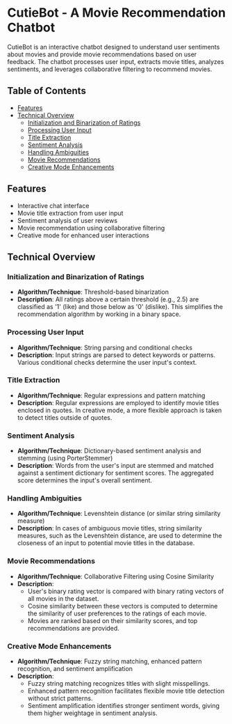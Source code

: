 # CutieBot - A Movie Recommendation Chatbot

CutieBot is an interactive chatbot designed to understand user sentiments about movies and provide movie recommendations based on user feedback. The chatbot processes user input, extracts movie titles, analyzes sentiments, and leverages collaborative filtering to recommend movies.

## Table of Contents
- [Features](#features)
- [Technical Overview](#technical-overview)
  - [Initialization and Binarization of Ratings](#initialization-and-binarization-of-ratings)
  - [Processing User Input](#processing-user-input)
  - [Title Extraction](#title-extraction)
  - [Sentiment Analysis](#sentiment-analysis)
  - [Handling Ambiguities](#handling-ambiguities)
  - [Movie Recommendations](#movie-recommendations)
  - [Creative Mode Enhancements](#creative-mode-enhancements)


## Features
- Interactive chat interface
- Movie title extraction from user input
- Sentiment analysis of user reviews
- Movie recommendation using collaborative filtering
- Creative mode for enhanced user interactions

## Technical Overview

### Initialization and Binarization of Ratings
- **Algorithm/Technique**: Threshold-based binarization
- **Description**: All ratings above a certain threshold (e.g., 2.5) are classified as '1' (like) and those below as '0' (dislike). This simplifies the recommendation algorithm by working in a binary space.

### Processing User Input
- **Algorithm/Technique**: String parsing and conditional checks
- **Description**: Input strings are parsed to detect keywords or patterns. Various conditional checks determine the user input's context.

### Title Extraction
- **Algorithm/Technique**: Regular expressions and pattern matching
- **Description**: Regular expressions are employed to identify movie titles enclosed in quotes. In creative mode, a more flexible approach is taken to detect titles outside of quotes.

### Sentiment Analysis
- **Algorithm/Technique**: Dictionary-based sentiment analysis and stemming (using PorterStemmer)
- **Description**: Words from the user's input are stemmed and matched against a sentiment dictionary for sentiment scores. The aggregated score determines the input's overall sentiment.

### Handling Ambiguities
- **Algorithm/Technique**: Levenshtein distance (or similar string similarity measure)
- **Description**: In cases of ambiguous movie titles, string similarity measures, such as the Levenshtein distance, are used to determine the closeness of an input to potential movie titles in the database.

### Movie Recommendations
- **Algorithm/Technique**: Collaborative Filtering using Cosine Similarity
- **Description**: 
  - User's binary rating vector is compared with binary rating vectors of all movies in the dataset.
  - Cosine similarity between these vectors is computed to determine the similarity of user preferences to the ratings of each movie.
  - Movies are ranked based on their similarity scores, and top recommendations are provided.

### Creative Mode Enhancements
- **Algorithm/Technique**: Fuzzy string matching, enhanced pattern recognition, and sentiment amplification
- **Description**: 
  - Fuzzy string matching recognizes titles with slight misspellings.
  - Enhanced pattern recognition facilitates flexible movie title detection without strict patterns.
  - Sentiment amplification identifies stronger sentiment words, giving them higher weightage in sentiment analysis.
